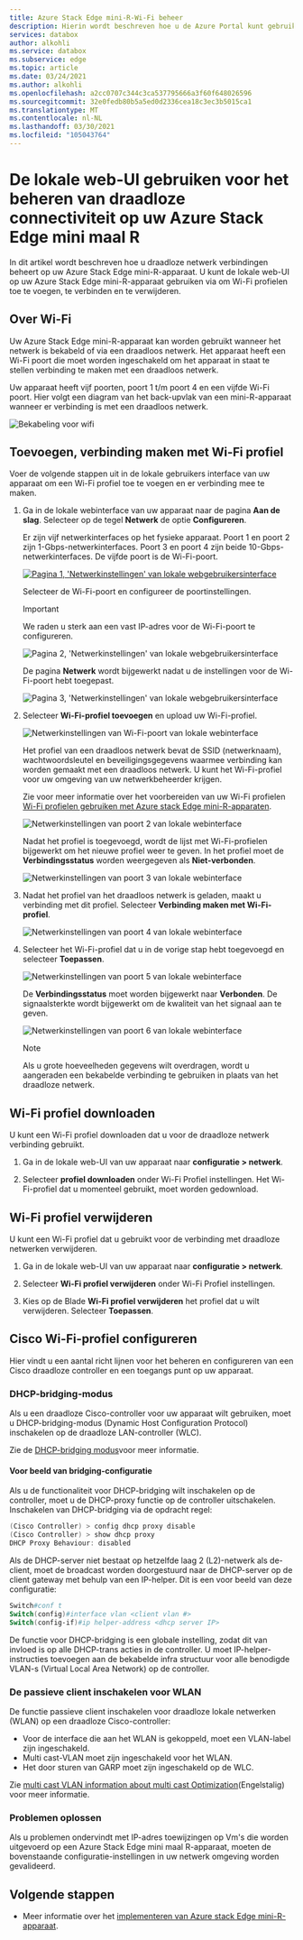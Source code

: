 ```yaml
---
title: Azure Stack Edge mini-R-Wi-Fi beheer
description: Hierin wordt beschreven hoe u de Azure Portal kunt gebruiken om Wi-Fi op uw Azure Stack rand te beheren.
services: databox
author: alkohli
ms.service: databox
ms.subservice: edge
ms.topic: article
ms.date: 03/24/2021
ms.author: alkohli
ms.openlocfilehash: a2cc0707c344c3ca537795666a3f60f648026596
ms.sourcegitcommit: 32e0fedb80b5a5ed0d2336cea18c3ec3b5015ca1
ms.translationtype: MT
ms.contentlocale: nl-NL
ms.lasthandoff: 03/30/2021
ms.locfileid: "105043764"
---
```

# <a name="use-the-local-web-ui-to-manage-wireless-connectivity-on-your-azure-stack-edge-mini-r"></a>De lokale web-UI gebruiken voor het beheren van draadloze connectiviteit op uw Azure Stack Edge mini maal R

In dit artikel wordt beschreven hoe u draadloze netwerk verbindingen beheert op uw Azure Stack Edge mini-R-apparaat. U kunt de lokale web-UI op uw Azure Stack Edge mini-R-apparaat gebruiken via om Wi-Fi profielen toe te voegen, te verbinden en te verwijderen.

## <a name="about-wi-fi"></a>Over Wi-Fi

Uw Azure Stack Edge mini-R-apparaat kan worden gebruikt wanneer het netwerk is bekabeld of via een draadloos netwerk. Het apparaat heeft een Wi-Fi poort die moet worden ingeschakeld om het apparaat in staat te stellen verbinding te maken met een draadloos netwerk. 

Uw apparaat heeft vijf poorten, poort 1 t/m poort 4 en een vijfde Wi-Fi poort. Hier volgt een diagram van het back-upvlak van een mini-R-apparaat wanneer er verbinding is met een draadloos netwerk.

![Bekabeling voor wifi](./media/azure-stack-edge-mini-r-deploy-install/wireless-cabled.png)


## <a name="add-connect-to-wi-fi-profile"></a>Toevoegen, verbinding maken met Wi-Fi profiel

Voer de volgende stappen uit in de lokale gebruikers interface van uw apparaat om een Wi-Fi profiel toe te voegen en er verbinding mee te maken.

1. Ga in de lokale webinterface van uw apparaat naar de pagina **Aan de slag**. Selecteer op de tegel **Netwerk** de optie **Configureren**.  
    
    Er zijn vijf netwerkinterfaces op het fysieke apparaat. Poort 1 en poort 2 zijn 1-Gbps-netwerkinterfaces. Poort 3 en poort 4 zijn beide 10-Gbps-netwerkinterfaces. De vijfde poort is de Wi-Fi-poort. 

    [![Pagina 1, 'Netwerkinstellingen' van lokale webgebruikersinterface](./media/azure-stack-edge-mini-r-deploy-configure-network-compute-web-proxy/configure-wifi-1.png)](./media/azure-stack-edge-mini-r-deploy-configure-network-compute-web-proxy/configure-wifi-1.png#lightbox)  
    
    Selecteer de Wi-Fi-poort en configureer de poortinstellingen. 
    
    > [!IMPORTANT]
    > We raden u sterk aan een vast IP-adres voor de Wi-Fi-poort te configureren.  

    ![Pagina 2, 'Netwerkinstellingen' van lokale webgebruikersinterface](./media/azure-stack-edge-mini-r-deploy-configure-network-compute-web-proxy/configure-wifi-2.png)

    De pagina **Netwerk** wordt bijgewerkt nadat u de instellingen voor de Wi-Fi-poort hebt toegepast.

    ![Pagina 3, 'Netwerkinstellingen' van lokale webgebruikersinterface](./media/azure-stack-edge-mini-r-deploy-configure-network-compute-web-proxy/configure-wifi-4.png)

   
2. Selecteer **Wi-Fi-profiel toevoegen** en upload uw Wi-Fi-profiel. 

    ![Netwerkinstellingen van Wi-Fi-poort van lokale webinterface](./media/azure-stack-edge-mini-r-deploy-configure-network-compute-web-proxy/add-wifi-profile-1.png)
    
    Het profiel van een draadloos netwerk bevat de SSID (netwerknaam), wachtwoordsleutel en beveiligingsgegevens waarmee verbinding kan worden gemaakt met een draadloos netwerk. U kunt het Wi-Fi-profiel voor uw omgeving van uw netwerkbeheerder krijgen.

    Zie voor meer informatie over het voorbereiden van uw Wi-Fi profielen [Wi-Fi profielen gebruiken met Azure stack Edge mini-R-apparaten](azure-stack-edge-mini-r-use-wifi-profiles.md).

    ![Netwerkinstellingen van poort 2 van lokale webinterface](./media/azure-stack-edge-mini-r-deploy-configure-network-compute-web-proxy/add-wifi-profile-2.png)

    Nadat het profiel is toegevoegd, wordt de lijst met Wi-Fi-profielen bijgewerkt om het nieuwe profiel weer te geven. In het profiel moet de **Verbindingsstatus** worden weergegeven als **Niet-verbonden**. 

    ![Netwerkinstellingen van poort 3 van lokale webinterface](./media/azure-stack-edge-mini-r-deploy-configure-network-compute-web-proxy/add-wifi-profile-3.png)
    
3. Nadat het profiel van het draadloos netwerk is geladen, maakt u verbinding met dit profiel. Selecteer **Verbinding maken met Wi-Fi-profiel**. 

    ![Netwerkinstellingen van poort 4 van lokale webinterface](./media/azure-stack-edge-mini-r-deploy-configure-network-compute-web-proxy/add-wifi-profile-4.png)

4. Selecteer het Wi-Fi-profiel dat u in de vorige stap hebt toegevoegd en selecteer **Toepassen**. 

    ![Netwerkinstellingen van poort 5 van lokale webinterface](./media/azure-stack-edge-mini-r-deploy-configure-network-compute-web-proxy/add-wifi-profile-5.png)

    De **Verbindingsstatus** moet worden bijgewerkt naar **Verbonden**. De signaalsterkte wordt bijgewerkt om de kwaliteit van het signaal aan te geven. 

    ![Netwerkinstellingen van poort 6 van lokale webinterface](./media/azure-stack-edge-mini-r-deploy-configure-network-compute-web-proxy/add-wifi-profile-6.png)

    > [!NOTE]
    > Als u grote hoeveelheden gegevens wilt overdragen, wordt u aangeraden een bekabelde verbinding te gebruiken in plaats van het draadloze netwerk. 


## <a name="download-wi-fi-profile"></a>Wi-Fi profiel downloaden

U kunt een Wi-Fi profiel downloaden dat u voor de draadloze netwerk verbinding gebruikt.

1. Ga in de lokale web-UI van uw apparaat naar **configuratie > netwerk**. 

2. Selecteer **profiel downloaden** onder Wi-Fi Profiel instellingen. Het Wi-Fi-profiel dat u momenteel gebruikt, moet worden gedownload.


## <a name="delete-wi-fi-profile"></a>Wi-Fi profiel verwijderen

U kunt een Wi-Fi profiel dat u gebruikt voor de verbinding met draadloze netwerken verwijderen.


1. Ga in de lokale web-UI van uw apparaat naar **configuratie > netwerk**. 

2. Selecteer **Wi-Fi profiel verwijderen** onder Wi-Fi Profiel instellingen.

3. Kies op de Blade **Wi-Fi profiel verwijderen** het profiel dat u wilt verwijderen. Selecteer **Toepassen**.


## <a name="configure-cisco-wi-fi-profile"></a>Cisco Wi-Fi-profiel configureren

Hier vindt u een aantal richt lijnen voor het beheren en configureren van een Cisco draadloze controller en een toegangs punt op uw apparaat. 

### <a name="dhcp-bridging-mode"></a>DHCP-bridging-modus

Als u een draadloze Cisco-controller voor uw apparaat wilt gebruiken, moet u DHCP-bridging-modus (Dynamic Host Configuration Protocol) inschakelen op de draadloze LAN-controller (WLC).

Zie de [DHCP-bridging modus](https://www.cisco.com/c/en/us/support/docs/wireless/4400-series-wireless-lan-controllers/110865-dhcp-wlc.html#anc9)voor meer informatie.

#### <a name="bridging-configuration-example"></a>Voor beeld van bridging-configuratie

Als u de functionaliteit voor DHCP-bridging wilt inschakelen op de controller, moet u de DHCP-proxy functie op de controller uitschakelen. Inschakelen van DHCP-bridging via de opdracht regel:

```powershell
(Cisco Controller) > config dhcp proxy disable
(Cisco Controller) > show dhcp proxy
DHCP Proxy Behaviour: disabled
```

Als de DHCP-server niet bestaat op hetzelfde laag 2 (L2)-netwerk als de-client, moet de broadcast worden doorgestuurd naar de DHCP-server op de client gateway met behulp van een IP-helper. Dit is een voor beeld van deze configuratie:

```powershell
Switch#conf t
Switch(config)#interface vlan <client vlan #>
Switch(config-if)#ip helper-address <dhcp server IP>
```

De functie voor DHCP-bridging is een globale instelling, zodat dit van invloed is op alle DHCP-trans acties in de controller. U moet IP-helper-instructies toevoegen aan de bekabelde infra structuur voor alle benodigde VLAN-s (Virtual Local Area Network) op de controller.

### <a name="enable-the-passive-client-for-wlan"></a>De passieve client inschakelen voor WLAN

De functie passieve client inschakelen voor draadloze lokale netwerken (WLAN) op een draadloze Cisco-controller:

* Voor de interface die aan het WLAN is gekoppeld, moet een VLAN-label zijn ingeschakeld.
* Multi cast-VLAN moet zijn ingeschakeld voor het WLAN.
* Het door sturen van GARP moet zijn ingeschakeld op de WLC.

Zie [multi cast VLAN information about multi cast Optimization](https://www.cisco.com/c/en/us/td/docs/wireless/controller/8-5/config-guide/b_cg85/wlan_interfaces.html)(Engelstalig) voor meer informatie.

### <a name="troubleshoot"></a>Problemen oplossen

Als u problemen ondervindt met IP-adres toewijzingen op Vm's die worden uitgevoerd op een Azure Stack Edge mini maal R-apparaat, moeten de bovenstaande configuratie-instellingen in uw netwerk omgeving worden gevalideerd.

## <a name="next-steps"></a>Volgende stappen

- Meer informatie over het [implementeren van Azure stack Edge mini-R-apparaat](azure-stack-edge-mini-r-deploy-prep.md).

